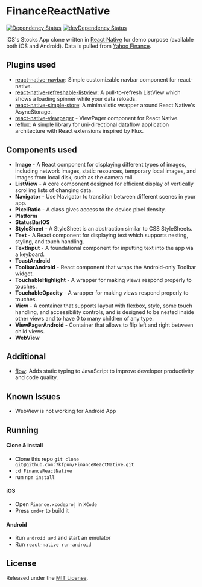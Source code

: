 # FinanceReactNative


[![Dependency Status](https://img.shields.io/david/7kfpun/FinanceReactNative.svg)](https://img.shields.io/david/7kfpun/FinanceReactNative)
[![devDependency Status](https://img.shields.io/david/dev/7kfpun/FinanceReactNative.svg)](https://github.com/7kfpun/FinanceReactNative#info=devDependencies)


iOS's Stocks App clone written in [React Native](https://github.com/facebook/react-native) for demo purpose (available both iOS and Android). Data is pulled from [Yahoo Finance](finance.yahoo.com).

## Plugins used

* [react-native-navbar](https://github.com/Kureev/react-native-navbar): Simple customizable navbar component for react-native.
* [react-native-refreshable-listview](https://github.com/jsdf/react-native-refreshable-listview): A pull-to-refresh ListView which shows a loading spinner while your data reloads.
* [react-native-simple-store](https://github.com/jasonmerino/react-native-simple-store): A minimalistic wrapper around React Native's AsyncStorage.
* [react-native-viewpager](https://github.com/race604/react-native-viewpager) - ViewPager component for React Native.
* [reflux](https://github.com/reflux/refluxjs): A simple library for uni-directional dataflow application architecture with React extensions inspired by Flux.

## Components used

* **Image** - A React component for displaying different types of images, including network images, static resources, temporary local images, and images from local disk, such as the camera roll.
* **ListView** - A core component designed for efficient display of vertically scrolling lists of changing data.
* **Navigator** - Use Navigator to transition between different scenes in your app.
* **PixelRatio** - A class gives access to the device pixel density.
* **Platform**
* **StatusBarIOS**
* **StyleSheet** - A StyleSheet is an abstraction similar to CSS StyleSheets.
* **Text** - A React component for displaying text which supports nesting, styling, and touch handling.
* **TextInput** - A foundational component for inputting text into the app via a keyboard.
* **ToastAndroid**
* **ToolbarAndroid** - React component that wraps the Android-only Toolbar widget.
* **TouchableHighlight** - A wrapper for making views respond properly to touches.
* **TouchableOpacity** - A wrapper for making views respond properly to touches.
* **View** - A container that supports layout with flexbox, style, some touch handling, and accessibility controls, and is designed to be nested inside other views and to have 0 to many children of any type.
* **ViewPagerAndroid** - Container that allows to flip left and right between child views.
* **WebView**

## Additional

* [flow](https://github.com/facebook/flow): Adds static typing to JavaScript to improve developer productivity and code quality.

## Known Issues

* WebView is not working for Android App

## Running

#### Clone & install

* Clone this repo `git clone git@github.com:7kfpun/FinanceReactNative.git`
* `cd FinanceReactNative`
* run `npm install`

#### iOS

* Open `Finance.xcodeproj` in `XCode`
* Press `cmd+r` to build it

#### Android

* Run `android avd` and start an emulator
* Run `react-native run-android`

## License

Released under the [MIT License](http://opensource.org/licenses/MIT).

